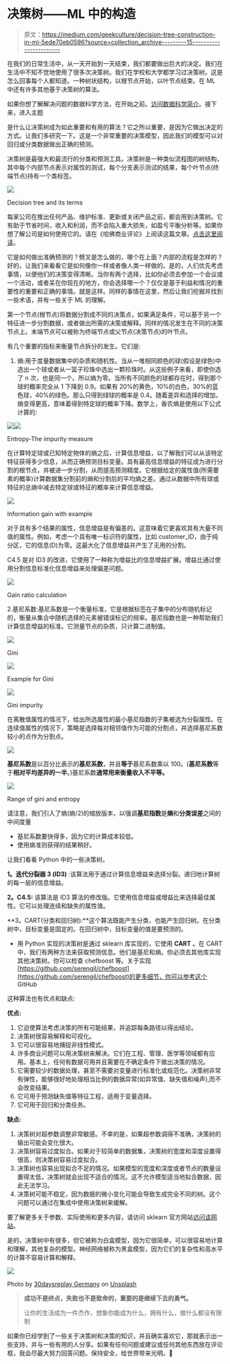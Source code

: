 # 决策树——ML 中的构造

> 原文：<https://medium.com/geekculture/decision-tree-construction-in-ml-5ede70eb0596?source=collection_archive---------15----------------------->

在我们的日常生活中，从一天开始到一天结束，我们都要做出巨大的决定。我们在生活中不知不觉地使用了很多次决策树。我们在学校和大学都学习过决策树。这是怎么回事每个人都知道。一种树状结构，以根节点开始，以叶节点结束。在 ML 中还有许多其他基于决策树的算法。

如果你想了解解决问题的数据科学方法，在开始之前。[访问数据科学简介](/swlh/data-science-life-cycle-are-the-stages-for-solving-a-problem-37ab3eef1f2a)。接下来，进入主题

是什么让决策树成为如此重要和有用的算法？它之所以重要，是因为它做出决定的方式。让我们多研究一下。这是一个非常重要的决策模型，因此我们的模型可以对回归或分类数据做出正确的预测。

决策树是最强大和最流行的分类和预测工具。决策树是一种类似流程图的树结构，其中每个内部节点表示对属性的测试，每个分支表示测试的结果，每个叶节点(终端节点)持有一个类标签。

![](img/35ba60c48d41188b6ba0e7f9a02a11a2.png)

Decision tree and its terms

每家公司在推出任何产品、维护标准、更新或关闭产品之前，都会用到决策树。它有助于节省时间，收入和利润，而不会陷入重大损失，如盈亏平衡分析等。如果你想了解公司是如何使用它的。请在《哈佛商业评论》上阅读这篇文章。[点击这里阅读](https://hbr.org/1964/07/decision-trees-for-decision-making)。

它是如何做出准确预测的？劈叉是怎么做的，哪个在上面？内部的流程是怎样的？好的，让我们来看看它是如何像你一样或者像人类一样做的。是的，人们优先考虑事情，以便他们的决策变得清晰。当你有两个选择，比如你必须去参加一个会议或一个活动，或者呆在你现在的地方，你会选择哪一个？仅仅是基于利益和情况的重要性的重要和正确的事情。就是这样。同样的事情在这里，然后让我们挖掘并找到一些术语，并有一些关于 ML 的理解。

第一个节点(根节点)将数据分割成不同的决策点，如果满足条件，可以基于另一个特征进一步分割数据，或者做出所需的决策或解释。同样的情况发生在不同的决策节点上。末端节点可以被称为终端节点或父节点(决策节点)的叶节点。

有几个重要的指标来衡量节点拆分的发生。它们是:

1.  熵:用于度量数据集中的杂质和随机性。当从一堆相同颜色的球(假设是绿色)中选出一个球或者从一篮子珍珠中选出一颗珍珠时。从这些例子来看，即使你选了 n 次，也是同一个。所以熵为零。当所有不同颜色的球都存在时，得到那个球的概率完全从 1 下降到 0.9。如果有 20%的黄色，10%的白色，30%的蓝色球，40%的绿色。那么只得到绿球的概率是 0.4。随着差异和选择的增加，熵变得更高，意味着得到特定球的概率下降。数学上，香农熵是使用以下公式计算的:

![](img/a060b4b2d943c256e2be16e8f331811c.png)![](img/03ad0af850261b985927491d5330a063.png)

Entropy-The impurity measure

在计算特定球或已知特定物体的熵之后，计算信息增益，以了解我们可以从该特定特征获得多少信息，从而正确预测目标变量。具有最高信息增益的特征成为进行分割的根节点，并被进一步分割，从而提高预测精度。它根据给定的属性值(所需要素的概率)计算数据集分割前的熵和分割后的平均熵之差。通过从数据中所有球或特征的总熵中减去特定球或特征的概率来计算信息增益。

![](img/b89294768a2d12ae6ac14c0b5eb538f0.png)

Information gain with example

对于具有多个结果的属性，信息增益是有偏差的。这意味着它更喜欢具有大量不同值的属性。例如，考虑一个具有唯一标识符的属性，比如 customer_ID，由于纯分区，它的信息(D)为零。这最大化了信息增益并产生了无用的分割。

C4.5 是对 ID3 的改进，它使用了一种称为增益比的信息增益扩展。增益比通过使用分割信息标准化信息增益来处理偏差问题。

![](img/07cbdeedb2dd0ed6cfc4eb1fa8dc932e.png)

Gain ratio calculation

2.基尼系数:基尼系数是一个衡量标准，它是根据标签在子集中的分布随机标记的，衡量从集合中随机选择的元素被错误标记的频率。基尼指数也是一种帮助我们计算信息增益的标准。它测量节点的杂质，只计算二进制值。

![](img/e24508c8089f8d591153ad0f0b346294.png)

Gini

![](img/2af58522137686f1c29cab4111dd3338.png)

Example for Gini

![](img/0fe8b3ede9924105c1a7fc6ec33bdc5b.png)

Gini impurity

在离散值属性的情况下，给出所选属性的最小基尼指数的子集被选为分裂属性。在连续值属性的情况下，策略是选择每对相邻值作为可能的分割点，并选择基尼系数较小的点作为分割点。

![](img/9abd002ebac127271909e830f4894164.png)

**基尼系数**是以百分比表示的**基尼系数**，并且**等于**基尼系数乘以 100。(**基尼系数**等于**相对平均差异的一半**。)基尼系数**通常用来衡量收入不平等。**

![](img/816f706e59dad57ebd797b9798c9a539.png)

Range of gini and entropy

请注意，我们引入了熵(熵/2)的缩放版本，以强调**基尼指数**是**熵**和**分类误差**之间的中间度量

*   基尼系数要快得多，因为它的计算成本较低。
*   使用熵准则获得的结果稍好。

让我们看看 Python 中的一些决策树。

**1。迭代分裂器 3 (ID3)** :该算法用于通过计算信息增益来选择分裂。递归地计算树的每一层的信息增益。

**2。C4.5:** 该算法是 ID3 算法的修改版。它使用信息增益或增益比来选择最佳属性。它可以处理连续和缺失的属性值。

**3。CART(分类和回归树):**这个算法既能产生分类，也能产生回归树。在分类树中，目标变量是固定的。在回归树中，目标变量的值是要预测的。

*   用 Python 实现的决策树是通过 sklearn 库实现的，它使用 **CART** 。在 CART 中，我们有两种方法来获取预测信息。他们是基尼和熵。你必须去其他库实现其他决策树。你可以检查 chefboost 等。关于实现[https://github.com/serengil/chefboost](https://github.com/serengil/chefboost)的更多细节，你可以参考这个 GitHub

这种算法也有优点和缺点:

**优点:**

1.  它迫使算法考虑决策的所有可能结果，并追踪每条路径以得出结论。
2.  决策树很容易解释和可视化。
3.  它可以很容易地捕捉非线性模式。
4.  许多商业问题可以用决策树来解决。它们在工程、管理、医学等领域都有应用。基本上，任何有数据可用并且需要在不确定条件下做出决策的情况。
5.  它需要较少的数据处理，甚至不需要对变量进行标准化或规范化。决策树非常有弹性，能够很好地处理相当比例的数据异常(如异常值、缺失值和噪声),而不会改变结果。
6.  它可用于预测缺失值等特征工程，适用于变量选择。
7.  它可用于回归和分类任务。

**缺点:**

1.  决策树对超参数调整非常敏感。不幸的是，如果超参数调得不准确，决策树的输出可能会变化很大。
2.  决策树容易过度拟合。如果对于较简单的数据集，决策树的宽度和深度设置得很高，则决策树容易过度拟合。
3.  决策树也容易出现拟合不足的情况。如果模型的宽度和深度或者节点的数量设置得太低，决策树就会出现不适合的情况。这不允许模型适当地拟合数据，因此无法学习。
4.  决策树可能不稳定，因为数据的微小变化可能会导致生成完全不同的树。这个问题可以通过在集成中使用决策树来缓解。

要了解更多关于参数、实际使用和更多内容，请访问 sklearn 官方网站[访问该网站](https://scikit-learn.org/stable/modules/tree.html#regression)。

是的，决策树中有很多，但它被称为白盒模型，因为它很简单，可以很容易地计算和理解，其他复杂的模型。神经网络被称为黑盒模型，因为它们的复杂性和高水平的计算不容易计算和解释。

![](img/f5f21c6d2c94c0569a44b1f9004a27d0.png)

Photo by [30daysreplay Germany](https://unsplash.com/@30daysreplay?utm_source=medium&utm_medium=referral) on [Unsplash](https://unsplash.com?utm_source=medium&utm_medium=referral)

> **成功不是终点，失败也不是致命的，重要的是继续下去的勇气。**
> 
> 让你的生活成为一件杰作，想象你能成为什么，拥有什么，做什么都没有限制

如果你已经学到了一些关于决策树和决策的知识，并且确实喜欢它，那就表示出一些支持，并与一些有用的人分享。如果有任何问题或建议或任何其他东西放在评论框，我会尽最大努力回答问题。保持安全，给世界带来光明。🤍
